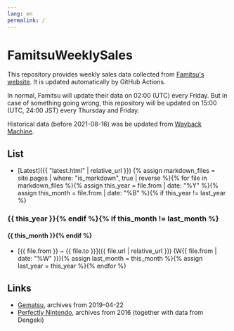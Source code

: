 ```yaml
---
lang: en
permalink: /
---
```

# FamitsuWeeklySales
This repository provides weekly sales data collected from [Famitsu's website](https://www.famitsu.com/ranking/game-sales/). It is updated automatically by GitHub Actions.

In normal, Famitsu will update their data on 02:00 (UTC) every Friday. But in case of something going wrong, this repository will be updated on 15:00 (UTC, 24:00 JST) every Thursday and Friday.

Historical data (before 2021-08-16) was be updated from [Wayback Machine](https://web.archive.org/).

## List
* [Latest]({{ "latest.html" | relative_url }})
{% assign markdown_files = site.pages | where: "is_markdown", true | reverse %}{% for file in markdown_files %}{% assign this_year = file.from | date: "%Y" %}{% assign this_month = file.from | date: "%B" %}{% if this_year != last_year %}
### {{ this_year }}{% endif %}{% if this_month != last_month %}
#### {{ this_month }}{% endif %}
- [{{ file.from }} ~ {{ file.to }}]({{ file.url | relative_url }}) (W{{ file.from | date: "%W" }}){% assign last_month = this_month %}{% assign last_year = this_year %}{% endfor %}

## Links
- [Gematsu](https://www.gematsu.com/tag/famitsu-sales), archives from 2019-04-22
- [Perfectly Nintendo](https://www.perfectly-nintendo.com/japanese-sales-media-create-famitsu-dengeki/), archives from 2016 (together with data from Dengeki)